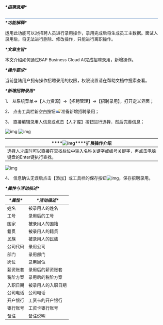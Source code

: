***\*招聘录用\****

![img](图片/标题.png)***\*功能解释\****

运用此功能可以对招聘人员进行录用操作，录用完成后将生成员工主数据。面试人录用后，将无法进行删除、修改操作，只能进行离职操作。

***\*文章主旨\****

本文介绍如何通过BAP Business Cloud AI完成招聘录用，新增操作。

***\*操作要求\****

当前登陆用户拥有操作招聘录用的权限，权限设置请在帮助文档中搜索查看。

***\*新增招聘录用\****

1、 从系统菜单->【人力资源】->【招聘管理】->【招聘录用】，打开定义界面；	

2、 点击工具栏新空白按钮![img](图片/新空白记录.png)准备新增招聘录用；

3、 直接编辑录用人信息或点击【人才库】按钮进行选择，然后完善信息；

![img](file:///C:\Users\ADMINI~1\AppData\Local\Temp\ksohtml6168\wps28.jpg) ![img](file:///C:\Users\ADMINI~1\AppData\Local\Temp\ksohtml6168\wps29.jpg)

| ***\*![img](file:///C:\Users\ADMINI~1\AppData\Local\Temp\ksohtml6168\wps30.png)\****扩展操作介绍 |
| ------------------------------------------------------------ |
| 选择人才库时可以直接在查找栏位中输入名称关键字或编号关键字，再点击电脑键盘的Enter键执行查找。 |

 

![img](file:///C:\Users\ADMINI~1\AppData\Local\Temp\ksohtml6168\wps31.jpg) 

4、 信息确认无误后点击【添加】或工具栏的保存按钮![img](file:///C:\Users\ADMINI~1\AppData\Local\Temp\ksohtml6168\wps32.jpg)，保存招聘录用。

***\*属性与活动描述\****

| ***\*属性\**** | ***\*活动描述\**** |
| -------------- | ------------------ |
| 姓名           | 被录用人的姓名     |
| 工号           | 录用后的工号       |
| 国家           | 被录用人的国籍     |
| 籍贯           | 被录用人的籍贯     |
| 民族           | 被录用人的民族     |
| 公司代码       | 录用公司           |
| 部门           | 录用部门           |
| 岗位           | 录用岗位           |
| 薪资账套       | 录用后的薪资账套   |
| 税阶方案       | 录用后的税阶方案   |
| 入职日期       | 被录用人的入职日期 |
| 公司电话       | 公司电话           |
| 开户银行       | 工资卡的开户银行   |
| 银行账号       | 工资卡银行账号     |
| 备注           | 备注说明           |

 
